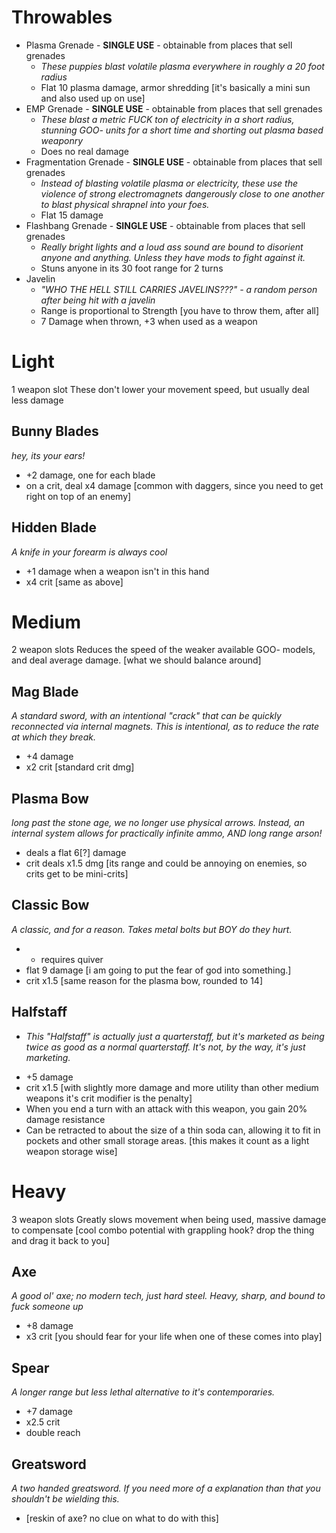 # Throwables
- Plasma Grenade - **SINGLE USE** - obtainable from places that sell grenades
	+ *These puppies blast volatile plasma everywhere in roughly a 20 foot radius*
	+ Flat 10 plasma damage, armor shredding [it's basically a mini sun and also used up on use]  
- EMP Grenade - **SINGLE USE** - obtainable from places that sell grenades
	- *These blast a metric FUCK ton of electricity in a short radius, stunning GOO- units for a short time and shorting out plasma based weaponry*
	- Does no real damage
- Fragmentation Grenade - **SINGLE USE** - obtainable from places that sell grenades
	- *Instead of blasting volatile plasma or electricity, these use the violence of strong electromagnets dangerously close to one another to blast physical shrapnel into your foes.*
	-  Flat 15 damage
- Flashbang Grenade - **SINGLE USE** - obtainable from places that sell grenades
	- *Really bright lights and a loud ass sound are bound to disorient anyone and anything. Unless they have mods to fight against it.*
	- Stuns anyone in its 30 foot range for 2 turns
- Javelin 
	- *"WHO THE HELL STILL CARRIES JAVELINS???" - a random person after being hit with a javelin*
	- Range is proportional to Strength [you have to throw them, after all]
	- 7 Damage when thrown, +3 when used as a weapon
 
# Light
1 weapon slot
These don't lower your movement speed, but usually deal less damage
## Bunny Blades
*hey, its your ears!*
- +2 damage, one for each blade
- on a crit, deal x4 damage [common with daggers, since you need to get right on top of an enemy]
## Hidden Blade
 *A knife in your forearm is always cool*
- +1 damage when a weapon isn't in this hand
- x4 crit [same as above]


# Medium
2 weapon slots
Reduces the speed of the weaker available GOO- models, and deal average damage. [what we should balance around] 
## Mag Blade
 *A standard sword, with an intentional "crack" that can be quickly reconnected via internal magnets. This is intentional, as to reduce the rate at which they break.*
- +4 damage
- x2 crit [standard crit dmg]
## Plasma Bow
 *long past the stone age, we no longer use physical arrows. Instead, an internal system allows for practically infinite ammo, AND long range arson!*
- deals a flat 6[?] damage
- crit deals x1.5 dmg [its range and could be annoying on enemies, so crits get to be mini-crits]

## Classic Bow
 *A classic, and for a reason. Takes metal bolts but BOY do they hurt.*
- - requires quiver
- flat 9 damage [i am going to put the fear of god into something.]
- crit x1.5 [same reason for the plasma bow, rounded to 14]
## Halfstaff
- *This "Halfstaff" is actually just a quarterstaff, but it's marketed as being twice as good as a normal quarterstaff. It's not, by the way, it's just marketing.*
+ +5 damage
+ crit x1.5 [with slightly more damage and more utility than other medium weapons it's crit modifier is the penalty]
+ When you end a turn with an attack with this weapon, you gain 20% damage resistance
+ Can be retracted to about the size of a thin soda can, allowing it to fit in pockets and other small storage areas. [this makes it count as a light weapon storage wise]

# Heavy
3 weapon slots
Greatly slows movement when being used, massive damage to compensate [cool combo potential with grappling hook? drop the thing and drag it back to you]
##  Axe
 *A good ol' axe; no modern tech, just hard steel. Heavy, sharp, and bound to fuck someone up*
- +8 damage
- x3 crit [you should fear for your life when one of these comes into play]
## Spear
 *A longer range but less lethal alternative to it's contemporaries.*
- +7 damage
- x2.5 crit
- double reach
## Greatsword
 *A two handed greatsword. If you need more of a explanation than that you shouldn't be wielding this.*
- [reskin of axe? no clue on what to do with this]